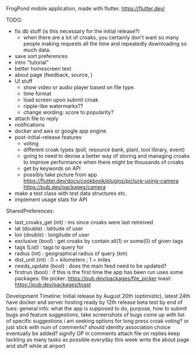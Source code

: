 FrogPond mobile application, made with flutter. https://flutter.dev/

TODO:
* fix db stuff (is this necessary for the initial release?)
    - when there are a lot of croaks, you certainly don't want so many people making requests all the time and repeatedly downloading so much data. 
* save sort preferences
* intro "tutorial" 
* better homescreen text
* about page (feedback, source, )
* UI stuff 
  - show video or audio player based on file type. 
  - time format
  - load screen upon submit croak
  - ripple-like watermarks??
  - change wording: score to popularity?
* attach file to reply
* notifications
* docker and aws or google app engine
* post-initial-release features
  - voting
  - different croak types (poll, resource bank, plant, tool library, event)
  - going to need to devise a better way of storing and managing croaks to improve performance when there might be thousands of croaks 
  - get by keywords on API
  - possibly take picture from app https://flutter.dev/docs/cookbook/plugins/picture-using-camera
      https://pub.dev/packages/camera
* make a test class with test data structures etc. 
* implement usage stats for API

SharedPreferences:
  * last_croaks_get (int) : ms since croaks were last retreived
  * lat (double) : latitude of user
  * lon (double) : longitude of user
  * exclusive (bool) : get croaks by contain all(1) or some(0) of given tags
  * tags (List<String>) : tags to query for
  * radius (int) : geographical radius of query (km)
  * dist_unit (int) : 0 = kilometers ; 1 = miles
  * needs_update (bool) : does the main feed need to be updated?
  * firstrun (bool) : if this is the first time the app has been run
uses some packages:
  file picker: https://pub.dev/packages/file_picker
  toast: https://pub.dev/packages/toast

Development Timeline:
  Initial release by August 20th (optimistic), latest 24th
  have docker and server hosting ready by 12th
  release beta test by end of tues:
    general info: what the app is supposed to do, purpose, how to submit bugs and feature suggestions, take screenshots of bugs
    come up with list of specific suggestions i am seeking
      options for long press croak
      voting? or just stick with num of comments?
      should identity association choice eventually be added?
      signify OP in comments
      attach file on replies
  keep tackling as many tasks as possible everyday this week
  write the about page and stuff while at airport